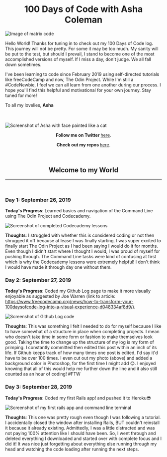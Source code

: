 <h1 align="center">100 Days of Code with Asha Coleman</h1>

<img src="https://lh3.googleusercontent.com/JL8Z-ivATynAXFMYQGrzCcEucI8iVCQBdCOJiz3EZYeYN_a0J9nwFQzveoslA944TT78qKy8_VUy07WWtkVOATe-Q_HqmAyWfTp9-qhyye0IVjDBs6JL8ogw6TcngJORkVVn-EyIACyqI_PG44rOjAE-BUkREuc2y4RflIJSkwCtie39JQC0Im3mI7X8WoIHBT0pff44aAKBzLcah1jvk1nXfP1mWD7YHWbk2WecnNGur-L9-EnAugKYW-Z8e8OCtTLueA5SvkVmSK_ENYy8wMNilwFGiFJKmltV6n7tf90AshDaa1RIog0WdehHpuZimsjsEVYiFqoFvK64P_TGp7oS_oW5VQ6Wzc4KcI9RrXUJ-yXCtfOLd3QRLaLu9ZXsBQLteF_X7GANTyHWSlITwsBLMRoZmTfnWm3WtUk2H-bAhMfDLTTeeYJjT_p6fMWAIGLGOio9glfc4N5TGq9N0hSraIGYVD7VoLZhsZ0KUXtPlVepc8a1Vyu4LK4TjSFRUkncluiZq94zn2Z4i1y2tEqLGxjSBKQ-Xoue1Dvej-t62IunDySxoFADgRBTFGPyZ_PsYXog7A9VpYyGZ1Clk7xlcRZUuIzj7xVWLrYFq5KBluhZBZa-3fRlMoFLH76UO6gTjAvgKJjIvciAw419srbxrVQts8CnPUdoSF1iScGqmRdnjD1Wfqo=w2706-h1974-no" alt="Image of matrix code">


Hello World! Thanks for tuning in to check out my 100 Days of Code log. This journey will not be pretty. For some it may be too much. My sanity will be put to the test, but should I prevail, I stand to become one of the most accomplished versions of myself. If I miss a day, don't judge. We all fall down sometimes.

I've been learning to code since February 2019 using self-directed tutorials like freeCodeCamp and now, The Odin Project. While I'm still a #CodeNewbie, I feel we can all learn from one another during our process. I hope you'll find this helpful and motivational for your own journey. Stay tuned for more!

To all my lovelies,
**Asha**

<br>
<br>

<img src="https://lh3.googleusercontent.com/g9n2DrsWBsIPib29EsbS0ovsDW8ypFuS6MbsoRWhL7j8XMG29C03cdy5nHOvtcA1stmY8iGxGNQvNP1enRFkcr9qcM51CvoBZmA-5gma66BhOd21xlWEcnsRDGADPKnBeNz1A-sYuyC7gL5LpgNqr5I4U9PukgJW0_yDkvZ0S8niBs1AqdVoFuUlKCP7OuFG9-n20qFJ6vFowFhFT70-uj3zawzKlKR_hhCDaugmJ2oxIFqSRGhsexB5xOiaAXKjN7fgh9vAB8plPeTVUiITp-FoDgeY5fvU0txVICWSL-HUa5Ml5ash_M0OQpvkA9ERvi6sNKYjxXb8afK5lyNvLTEI74LW4jke389Fur8NvGKuYgU0_LAV7lIiMIXIVxi5ifTP6ULW1l2r42z0s_GI2UI2C1qZoImVO5mZ5DlS_hDpGGvWO2uIsTFW1S34Yhf3GFHONopM4MPQz87b6sI6cGE1vR2NvMKABPnIRg3SxffSbtCX5JOJG7vtVvwYLiMe9C_HkOJ_T5vTOPIF8BA1beSiImzPujgLO68u7IhUoTRQmBUNcxZ8PRTio-MavGeWCTfMzCz1c86Mg862eWyaYlEQBEya0hhKZp2ZaEIZrqrFBx04yR4z2ZKz38qP1mCsE5ZYtKnw1c7K7651EZgD3j1XF6y9jTnC3fDECtXIvwop9rYqsgJV5cU=w1482-h1974-no" alt="Screenshot of Asha with face painted like a cat">

<p align="center"><b>Follow me on Twitter </b><a href="http://www.twitter.com/ashacoleman7">here</a>.</p>

<p align="center"><b>Check out my repos </b><a href="https://github.com/AshaColeman">here</a>.</p>

<br>
<h2 align="center">Welcome to my World</h2>
<hr>
<br>


### Day 1: September 26, 2019

**Today's Progress**: Learned basics and navigation of the Command Line using The Odin Project and Codecademy.

<img src="https://lh3.googleusercontent.com/c-AhWsn6xUAGMzUWuP8WpQNaWUB8XROhaakMq0-9x5E-cC-MFiUfEf0EZx6_AayirtOMdoFFIFjNbodsd6CHglE8ZNROGa8D_l-I8h1GYJmxS0JEqnsNiOYEYsi7o1jQIvfx_L0DDPYCcyDx71Q87MDK3LBgiCLRkj-gztxeWjOx4ml8w3Jqg3bYaJAYyrxZ7ZaTgRMm285KFEjU2v9q-RMfA2H53lM3ctpAzCnbbsGJPnmb25ARtDFLEdLhq3V6uO3kcPCIRFb4qa_I215qYVOo5ijMN26XTXEQ2bH7HBlvwuTjSpRSOungShW-KK0eY0d7qaa0Q9mRvAsDuWWqUARPj-HTghyY9XmKsQezgSxKZsPbm0ecRz_JYtXehdzm0SjDLxx5y5AhrFwfMG2ozXwHIyTToROUy0JfvqQHdpS1ywJYnWM-e5DjHelP7ZfFRRKRpPVKQtlvi_p5xfrGM_YOtvAHoWRBYdVXAbt6WQqRwaG_xC3Akxudg2V6u60YzdQ6ORiI13GN1r1BOkgt0qPAd3eaRJaMHzAhqu9BsQj_FqH6K4DPBaQfW0yc5xeuKIDuSaSgrNHmO_ilYCHjWkEV4nXdwsUUWtSSw9BXZc1bAsvz_i2KY9U9PM94PRXvvnLpit8izhGUXV8Juulz3PfLvK1oLv7Y7H6UJ6aPtJQisYaRo-J0SoM=w1579-h923-no" alt="Screenshot of completed Codecademy lessons">

**Thoughts**: I struggled with whether this is considered coding or not then shrugged it off because at lease I was finally starting. I was super excited to finally start The Odin Project as I had been saying I would do it for months. Even though I didn't start where I thought I would, I was proud of myself for pushing through. The Command Line tasks were kind of confusing at first which is why the Codecademy lessons were extremely helpful! I don't think I would have made it through day one without them.



### Day 2:  September 27, 2019

**Today's Progress**:  Coded my Github Log page to make it more visually enjoyable as suggested by Joe Warren (link to article: https://www.freecodecamp.org/news/how-to-transform-your-100daysofcode-log-into-a-visual-experience-d048334af8d9/).

<img src="https://lh3.googleusercontent.com/iEF82apT2JqMrmhp1eQRdPVWoj3RDNJjGZiWhmFfBi7OTDLSPgoVoL75ENKB7sV3HQ132LhbhXfo9n99cOIi-WQXXuwN4-fEQB-AsHeyzPrwbGI3p8gqNxD9DMx3mhRjSzwtOdGSmFDjR7R3vssRqLNkE9u9oVSv0sVNTjsQOWNas2dYpprq2kCmaNQat01rNgklhuFawDN3iwKpUN_ycl_EeY9j4Y3VMfjEzKNdELXI5fRCH5bD72EohaoUTc2ZTcNHMTAhH8Vy07WnqpLGX7Y9a711szmjoqVDC3RznzxN7Zy0LkMmfX_DaBeA146bYm1wBGhct2jsmqDxFCPmgS4h_9eGYqm-Ti0AsB5YrZwPC4w2QwpJkqV8-selMXK3BDu2KwbfZnE7Kdb0NvGxMQfFFQeOso_5owV-u_0W453KXykBbq1wpMq_UTPkjFh9hwLlV9CdggpqFuAT1UUiHp_dJU-S10Ew_IJoj-GMF0UKgoSVPH9KmBP8fVMMywgkZEZt9WawNyVl1Amp2OPW75llopX_y5YcSErEvHTlYMlI1XUuG5Q0J8w5L4HjJI8ZQ_7nlopwRLc2u4FvIONMaYSrhLZ07PIMUCUchuNpDf3GGaze8LiIp4Otl679GEm3DDU5RzTAAc4THySEqJfzndkOmcutwDabrQBuY84I7i-BiVGcjyhZmDQ=w1832-h1662-no" alt="Screenshot of Github Log code">

**Thoughts**:  This was something I felt I needed to do for myself because I like to have somewhat of a structure in place when completing projects. I mean who doesn't take time in some form or fashion to make themselves look good. Taking the time to change up the structure of my log is my form of primping. I constantly committed then edited this post within an inch of its life. If Github keeps track of how many times one post is edited, I'd say it'd have to be over 100 times. I even cut out my photo (above) and added a background color in Photoshop, for the first time I might add 😊. I enjoyed knowing that all of this would help me further down the line and it also still counted as an hour of coding! #FTW



### Day 3:  September 28, 2019

**Today's Progress**:  Coded my first Rails app! and pushed it to Heroku😎

<img src="https://lh3.googleusercontent.com/wN79hiiUmj7MQSPQ_UfkJi7vniWs2n456YtZsoNgsud1a2UBAxOIXm2WXJFNgQR0wiMZiKebV5z7lUI4n2aiXkjMQluF7NzUHfqfezzzImxHwqZKXkYwccfg5QU7Kvb9wH6E8BFNVRfXY8lovgpjhgOlYFhLteZ57ZM5iPwbwrWFasvuOcktMUCadyLQvvFyZibY4trGnrvxCF7g6oOowd8ExXmGVbqyntloZ4VOn-qp9SIE42eW7EApq7aKcFjRXiOvCAACEzYDBTCN4YEHJL3v1nJfcj3lOsmQmtVKsuVuGcHzd7BrX0KuIvJZUG_RmsZrbu4UeuU7RAt7M41iJq9mi7G_lwb06wi4oM8mmNe3o68gIYqYE9HWP33SLpRlSuVgxVq0CB4g9bX7kqZt7PK0sFox_BdnbBjGv3qznyFAaRNlzMh6OjM6Lc_-sUMZa-JoJTdWLpuE0YjSa7XU3MQw45iTipP-LNS6-WhyQsYwcR_o8SPCKH6jayKAXSMFUL3FfRbyNxGiWFHehl56gyn13AqzHp8M6H9ZVTJUcFZ_E8PmVVQHJ3MFk2pR4WJZIaZNxHaeR0HpJRfMUgq2FFhzW4yWBXrQFBF9RZgAPfleQyGXc4z1w_O2DOFE9Ky2jPcSZUhubJ0E-rGG5yYIB9wAT6JeEm6UxGore4LVmCRtqPXHi9zD8b8=w3288-h1530-no" alt="Screenshot of my first rails app and command line terminal">

**Thoughts**:  This one was pretty rough even though I was following a tutorial. I accidentally closed the window after installing Rails, BUT couldn't reinstall it because it already existing. Admittedly, I was a little distracted and was not paying 100% attention like I should have been. So, I went through and deleted everything I downloaded and started over with complete focus and I did it! It was nice just forgetting about everything else running through my head and watching the code loading after running the next steps. 
